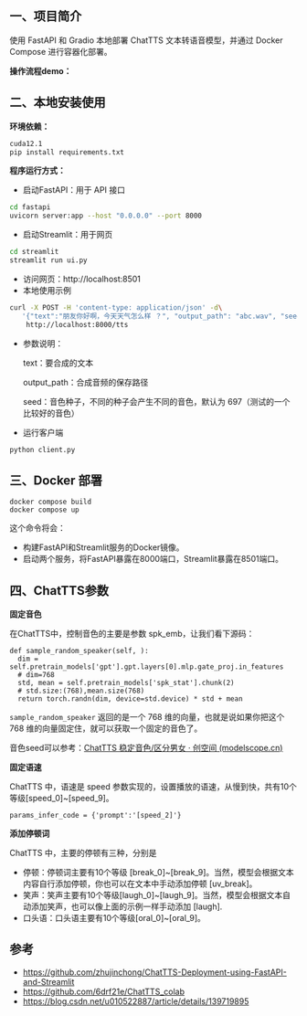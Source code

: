 ## **一、项目简介**

使用 FastAPI 和 Gradio 本地部署 ChatTTS 文本转语音模型，并通过 Docker Compose 进行容器化部署。

**操作流程demo：**


## **二、本地安装使用**

**环境依赖：**

```bash
cuda12.1   
pip install requirements.txt
```

**程序运行方式：**

- 启动FastAPI：用于 API 接口

```bash
cd fastapi
uvicorn server:app --host "0.0.0.0" --port 8000
```

- 启动Streamlit：用于网页

```bash
cd streamlit
streamlit run ui.py
```

- 访问网页：http://localhost:8501
- 本地使用示例

```bash
curl -X POST -H 'content-type: application/json' -d\
   '{"text":"朋友你好啊，今天天气怎么样 ？", "output_path": "abc.wav", "seed":232}' \
    http://localhost:8000/tts
```

- 参数说明：

  text：要合成的文本

  output_path：合成音频的保存路径

  seed：音色种子，不同的种子会产生不同的音色，默认为 697（测试的一个比较好的音色）
- 运行客户端

```bash
python client.py
```


## **三、Docker 部署**

```
docker compose build
docker compose up
```

这个命令将会：

* 构建FastAPI和Streamlit服务的Docker镜像。
* 启动两个服务，将FastAPI暴露在8000端口，Streamlit暴露在8501端口。


## 四、ChatTTS参数

**固定音色**

在ChatTTS中，控制音色的主要是参数 spk_emb，让我们看下源码：

```
def sample_random_speaker(self, ):
  dim = self.pretrain_models['gpt'].gpt.layers[0].mlp.gate_proj.in_features
  # dim=768
  std, mean = self.pretrain_models['spk_stat'].chunk(2)
  # std.size:(768),mean.size(768)
  return torch.randn(dim, device=std.device) * std + mean
```

`sample_random_speaker` 返回的是一个 768 维的向量，也就是说如果你把这个 768 维的向量固定住，就可以获取一个固定的音色了。

音色seed可以参考：[ChatTTS 稳定音色/区分男女 · 创空间 (modelscope.cn)](https://modelscope.cn/studios/ttwwwaa/ChatTTS_Speaker)


**固定语速**

ChatTTS 中，语速是 speed 参数实现的，设置播放的语速，从慢到快，共有10个等级[speed_0]~[speed_9]。

```
params_infer_code = {'prompt':'[speed_2]'}
```


**添加停顿词**

ChatTTS 中，主要的停顿有三种，分别是

* 停顿：停顿词主要有10个等级 [break_0]~[break_9]。当然，模型会根据文本内容自行添加停顿，你也可以在文本中手动添加停顿 [uv_break]。
* 笑声：笑声主要有10个等级[laugh_0]~[laugh_9]。当然，模型会根据文本自动添加笑声，也可以像上面的示例一样手动添加 [laugh].
* 口头语：口头语主要有10个等级[oral_0]~[oral_9]。


## **参考**

- https://github.com/zhujinchong/ChatTTS-Deployment-using-FastAPI-and-Streamlit
- https://github.com/6drf21e/ChatTTS_colab
- https://blog.csdn.net/u010522887/article/details/139719895
